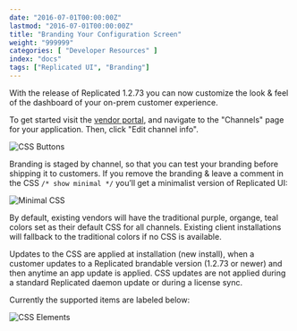 ```yaml
---
date: "2016-07-01T00:00:00Z"
lastmod: "2016-07-01T00:00:00Z"
title: "Branding Your Configuration Screen"
weight: "999999"
categories: [ "Developer Resources" ]
index: "docs"
tags: ["Replicated UI", "Branding"]
---
```


With the release of Replicated 1.2.73 you can now customize the look & feel of the
dashboard of your on-prem customer experience.

To get started visit the [vendor portal](https://vendor.replicated.com/), and navigate to the "Channels" page for your application. Then, click "Edit channel info".

![CSS Buttons](/images/post-screens/edit-channel.png)

Branding is staged by channel, so that you can test your branding before shipping it to
customers. If you remove the branding & leave a comment in the CSS
`/* show minimal */` you’ll get a minimalist version of Replicated UI:

![Minimal CSS](/images/post-screens/minimal-css.png)

By default, existing vendors will have the traditional purple, organge, teal colors set as
their default CSS for all channels. Existing client installations will fallback to the
traditional colors if no CSS is available.

Updates to the CSS are applied at installation (new install), when a customer updates to a
Replicated brandable version (1.2.73 or newer) and then anytime an app update is applied.
CSS updates are not applied during a standard Replicated daemon update or during a
license sync.

Currently the supported items are labeled below:

![CSS Elements](/images/post-screens/css-elements.png)

